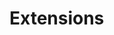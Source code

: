 # Extensions

<figure><img src="../.gitbook/assets/add_extension.gif" alt=""><figcaption></figcaption></figure>
